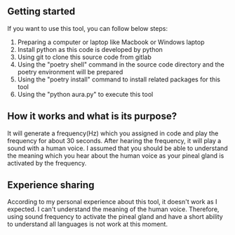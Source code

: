 ## Getting started

If you want to use this tool, you can follow below steps:
1. Preparing a computer or laptop like Macbook or Windows laptop
2. Install python as this code is developed by python
3. Using git to clone this source code from gitlab
4. Using the "poetry shell" command in the source code directory and the poetry environment will be prepared
5. Using the "poetry install" command to install related packages for this tool
6. Using the "python aura.py" to execute this tool

## How it works and what is its purpose?
It will generate a frequency(Hz) which you assigned in code and play the frequency for about 30 seconds. After hearing the frequency, it will play a sound with a human voice. I assumed that you should be able to understand the meaning which you hear about the human voice as your pineal gland is activated by the frequency.

## Experience sharing
According to my personal experience about this tool, it doesn't work as I expected.
I can't understand the meaning of the human voice.
Therefore, using sound frequency to activate the pineal gland and have a short ability to understand all languages is not work at this moment.

